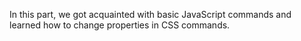 In this part, we got acquainted with basic JavaScript commands and learned how to change properties in CSS commands.
